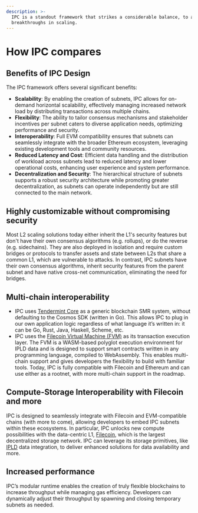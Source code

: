 ```yaml
---
description: >-
  IPC is a standout framework that strikes a considerable balance, to achieve
  breakthroughs in scaling.
---
```


# How IPC compares

## **Benefits of IPC Design**

The IPC framework offers several significant benefits:

- **Scalability**: By enabling the creation of subnets, IPC allows for on-demand horizontal scalability, effectively managing increased network load by distributing transactions across multiple chains.
- **Flexibility**: The ability to tailor consensus mechanisms and stakeholder incentives per subnet caters to diverse application needs, optimizing performance and security.
- **Interoperability**: Full EVM compatibility ensures that subnets can seamlessly integrate with the broader Ethereum ecosystem, leveraging existing development tools and community resources.
- **Reduced Latency and Cost**: Efficient data handling and the distribution of workload across subnets lead to reduced latency and lower operational costs, enhancing user experience and system performance.
- **Decentralization and Security**: The hierarchical structure of subnets supports a robust security architecture while promoting greater decentralization, as subnets can operate independently but are still connected to the main network.

## **Highly customizable without compromising security**

Most L2 scaling solutions today either inherit the L1's security features but don't have their own consensus algorithms (e.g. rollups), or do the reverse (e.g. sidechains). They are also deployed in isolation and require custom bridges or protocols to transfer assets and state between L2s that share a common L1, which are vulnerable to attacks. In contrast, IPC subnets have their own consensus algorithms, inherit security features from the parent subnet and have native cross-net communication, eliminating the need for bridges.&#x20;

## **Multi-chain interoperability**&#x20;

- IPC uses [Tendermint Core](https://tendermint.com/core/) as a generic blockchain SMR system, without defaulting to the Cosmos SDK (written in Go). This allows IPC to plug in our own application logic regardless of what language it’s written in: it can be Go, Rust, Java, Haskell, Scheme, etc.
- IPC uses the [Filecoin Virtual Machine (FVM)](https://docs.filecoin.io/smart-contracts/fundamentals/the-fvm) as its transaction execution layer. The FVM is a WASM-based polyglot execution environment for IPLD data and is designed to support smart contracts written in any programming language, compiled to WebAssembly. This enables multi-chain support and gives developers the flexibility to build with familiar tools. Today, IPC is fully compatible with Filecoin and Ethereum and can use either as a rootnet, with more multi-chain support in the roadmap.

## **Compute-Storage Interoperability with Filecoin and more**&#x20;

IPC is designed to seamlessly integrate with Filecoin and EVM-compatible chains (with more to come), allowing developers to embed IPC subnets within these ecosystems. In particular, IPC unlocks new compute possibilities with the data-centric L1, [Filecoin](https://docs.filecoin.io/basics/what-is-filecoin), which is the largest decentralized storage network. IPC can leverage its storage primitives, like [IPLD](https://spec.filecoin.io/libraries/ipld/) data integration, to deliver enhanced solutions for data availability and more.

## **Increased performance**

IPC’s modular runtime enables the creation of truly flexible blockchains to increase throughput while managing gas efficiency. Developers can dynamically adjust their throughput by spawning and closing temporary subnets as needed.
